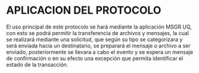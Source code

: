 # APLICACION DEL PROTOCOLO

El uso principal de este protocolo se hará mediante la aplicación MSGR UQ, con esto 
se podrá permitir la transferencia de archivos y mensajes, la cual se realizará 
mediante una solicitud, que según su tipo se categorizara y será enviada hacia un 
destinatario, se preparará el mensaje o archivo a ser enviado, posteriormente se 
llevara a cabo el evento y se espera un mensaje de confirmación o en su efecto una 
excepción que permita identificar el estado de la transacción.
